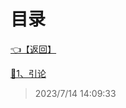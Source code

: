 # 目录  


[👈【返回】](/--目录--/--目录--root)  


[📁1、引论](/--目录--/编译原理/1、引论/--目录--1、引论)  







> 2023/7/14 14:09:33

